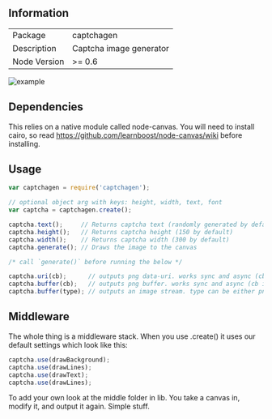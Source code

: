 

## Information

<table>
<tr> 
<td>Package</td><td>captchagen</td>
</tr>
<tr>
<td>Description</td>
<td>Captcha image generator</td>
</tr>
<tr>
<td>Node Version</td>
<td>>= 0.6</td>
</tr>
</table>

![example](https://i.cloudup.com/j5gB0Piif2-3000x3000.png)

## Dependencies

This relies on a native module called node-canvas. You will need to install cairo, so read https://github.com/learnboost/node-canvas/wiki before installing.

## Usage

```javascript
var captchagen = require('captchagen');

// optional object arg with keys: height, width, text, font
var captcha = captchagen.create();

captcha.text();     // Returns captcha text (randomly generated by default)
captcha.height();   // Returns captcha height (150 by default)
captcha.width();    // Returns captcha width (300 by default)
captcha.generate(); // Draws the image to the canvas

/* call `generate()` before running the below */

captcha.uri(cb);      // outputs png data-uri. works sync and async (cb is optional)
captcha.buffer(cb);   // outputs png buffer. works sync and async (cb is optional)
captcha.buffer(type); // outputs an image stream. type can be either png or jpeg (png is the default)
```

## Middleware

The whole thing is a middleware stack. When you use .create() it uses our default settings which look like this:

```javascript
captcha.use(drawBackground);
captcha.use(drawLines);
captcha.use(drawText);
captcha.use(drawLines);
```

To add your own look at the middle folder in lib. You take a canvas in, modify it, and output it again. Simple stuff.



